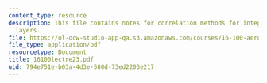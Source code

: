 ```yaml
---
content_type: resource
description: This file contains notes for correlation methods for integral boundary
  layers.
file: https://ol-ocw-studio-app-qa.s3.amazonaws.com/courses/16-100-aerodynamics-fall-2005/794e751eb03a4d3e580d73ed2203e217_16100lectre23.pdf
file_type: application/pdf
resourcetype: Document
title: 16100lectre23.pdf
uid: 794e751e-b03a-4d3e-580d-73ed2203e217
---
```

